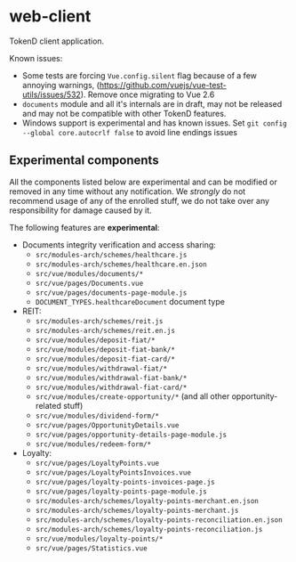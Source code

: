 # web-client

TokenD client application.

Known issues:

* Some tests are forcing `Vue.config.silent` flag because of a few annoying
warnings, (https://github.com/vuejs/vue-test-utils/issues/532). Remove once
migrating to Vue 2.6
* `documents` module and all it's internals are in draft, may not be released and may not be compatible with other TokenD features.
* Windows support is experimental and has known issues. Set `git config --global core.autocrlf false` to avoid line endings issues

## Experimental components

All the components listed below are experimental and can be modified or removed
in any time without any notification. We _strongly_ do not recommend usage of
any of the enrolled stuff, we do not take over any responsibility for damage
caused by it.

The following features are **experimental**:
- Documents integrity verification and access sharing:
  - `src/modules-arch/schemes/healthcare.js`
  - `src/modules-arch/schemes/healthcare.en.json`
  - `src/vue/modules/documents/*`
  - `src/vue/pages/Documents.vue`
  - `src/vue/pages/documents-page-module.js`
  - `DOCUMENT_TYPES.healthcareDocument` document type
- REIT:
  - `src/modules-arch/schemes/reit.js`
  - `src/modules-arch/schemes/reit.en.js`
  - `src/vue/modules/deposit-fiat/*`
  - `src/vue/modules/deposit-fiat-bank/*`
  - `src/vue/modules/deposit-fiat-card/*`
  - `src/vue/modules/withdrawal-fiat/*`
  - `src/vue/modules/withdrawal-fiat-bank/*`
  - `src/vue/modules/withdrawal-fiat-card/*`
  - `src/vue/modules/create-opportunity/*` (and all other opportunity-related stuff)
  - `src/vue/modules/dividend-form/*`
  - `src/vue/pages/OpportunityDetails.vue`
  - `src/vue/pages/opportunity-details-page-module.js`
  - `src/vue/modules/redeem-form/*`
- Loyalty:
  - `src/vue/pages/LoyaltyPoints.vue`
  - `src/vue/pages/LoyaltyPointsInvoices.vue`
  - `src/vue/pages/loyalty-points-invoices-page.js`
  - `src/vue/pages/loyalty-points-page-module.js`
  - `src/modules-arch/schemes/loyalty-points-merchant.en.json`
  - `src/modules-arch/schemes/loyalty-points-merchant.js`
  - `src/modules-arch/schemes/loyalty-points-reconciliation.en.json`
  - `src/modules-arch/schemes/loyalty-points-reconciliation.js`
  - `src/vue/modules/loyalty-points/*`
  - `src/vue/pages/Statistics.vue`

